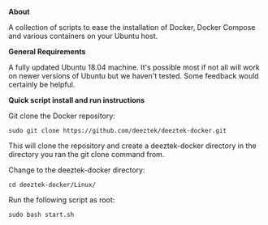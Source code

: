 **About**

A collection of scripts to ease the installation of Docker, Docker Compose and various containers on your Ubuntu host.

**General Requirements**

A fully updated Ubuntu 18.04 machine. It's possible most if not all will work on newer versions of Ubuntu but we haven't tested. Some feedback would certainly be helpful.

**Quick script install and run instructions**

Git clone the Docker repository:

`sudo git clone https://github.com/deeztek/deeztek-docker.git`

This will clone the repository and create a deeztek-docker directory in the directory you ran the git clone command from.

Change to the deeztek-docker directory:

`cd deeztek-docker/Linux/`

Run the following script as root:

`sudo bash start.sh`








